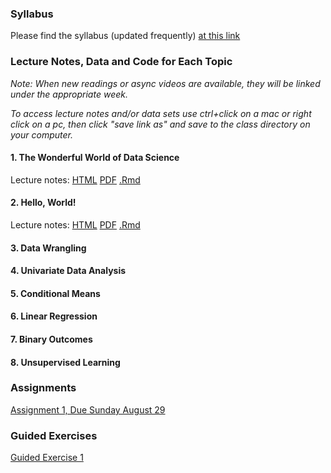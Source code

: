 ### Syllabus

Please find the syllabus (updated frequently) [at this link](https://raw.githack.com/wdoyle42/vandy_ds_1000/main/DS-1000-Syllabus.html)

### Lecture Notes, Data and Code for Each Topic 

*Note: When new readings or async videos are available, they will be linked under the appropriate week.*

*To access lecture notes and/or data sets use ctrl+click on a mac or right click on a pc, then click "save link as" and save to the class directory on your computer.*

#### 1\. The Wonderful World of Data Science

Lecture notes: [HTML]() [PDF]() [.Rmd]()

#### 2\. Hello, World!

Lecture notes: [HTML]() [PDF]() [.Rmd]()

#### 3\.  Data Wrangling

#### 4\. Univariate Data Analysis

#### 5\. Conditional Means

#### 6\. Linear Regression

#### 7\. Binary Outcomes

#### 8\. Unsupervised Learning



### Assignments

[Assignment 1, Due Sunday August 29]()


### Guided Exercises


[Guided Exercise 1]()

